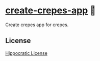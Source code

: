 # [create-crepes-app] 🥞

Create crepes app for crepes.

[create-crepes-app]: https://crates.io/crates/crepes

## License

[Hippocratic License](LICENSE)
